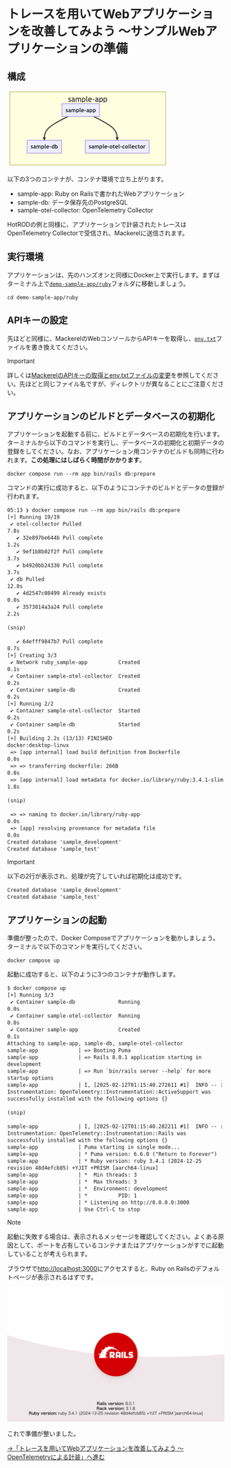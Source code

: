 # トレースを用いてWebアプリケーションを改善してみよう 〜サンプルWebアプリケーションの準備

## 構成

![構成](app.png)

以下の3つのコンテナが、コンテナ環境で立ち上がります。

- sample-app: Ruby on Railsで書かれたWebアプリケーション
- sample-db: データ保存先のPostgreSQL
- sample-otel-collector: OpenTelemetry Collector

HotRODの例と同様に、アプリケーションで計装されたトレースはOpenTelemetry Collectorで受信され、Mackerelに送信されます。

## 実行環境

アプリケーションは、先のハンズオンと同様にDocker上で実行します。まずはターミナル上で[`demo-sample-app/ruby`](../../demo-sample-app/)フォルダに移動しましょう。

```shell
cd demo-sample-app/ruby
```

## APIキーの設定

先ほどと同様に、MackerelのWebコンソールからAPIキーを取得し、[`env.txt`](../../demo-sample-app/ruby/env.txt)ファイルを書き換えてください。

> [!IMPORTANT]
> 詳しくは[MackerelのAPIキーの取得とenv.txtファイルの変更](../05-hotrod1/README.md#mackerelのapiキーの取得とenvtxtファイルの変更)を参照してください。先ほどと同じファイル名ですが、ディレクトリが異なることにご注意ください。

## アプリケーションのビルドとデータベースの初期化

アプリケーションを起動する前に、ビルドとデータベースの初期化を行います。ターミナルから以下のコマンドを実行し、データベースの初期化と初期データの登録をしてください。なお、アプリケーション用コンテナのビルドも同時に行われます。**この処理にはしばらく時間がかかります**。

```shell
docker compose run --rm app bin/rails db:prepare
```

コマンドの実行に成功すると、以下のようにコンテナのビルドとデータの登録が行われます。

```shell
05:13 ❯ docker compose run --rm app bin/rails db:prepare
[+] Running 19/19
 ✔ otel-collector Pulled                                                         7.8s
   ✔ 32e897be644b Pull complete                                                  1.2s
   ✔ 9ef1b8b02f2f Pull complete                                                  3.7s
   ✔ b4920bb24330 Pull complete                                                  3.7s
 ✔ db Pulled                                                                    12.8s
   ✔ 4d2547c08499 Already exists                                                 0.0s
   ✔ 3573814a3a24 Pull complete                                                  2.2s

(snip)

   ✔ 64efff9847b7 Pull complete                                                  8.7s
[+] Creating 3/3
 ✔ Network ruby_sample-app          Created                                      0.1s
 ✔ Container sample-otel-collector  Created                                      0.2s
 ✔ Container sample-db              Created                                      0.2s
[+] Running 2/2
 ✔ Container sample-otel-collector  Started                                      0.2s
 ✔ Container sample-db              Started                                      0.2s
[+] Building 2.2s (13/13) FINISHED                               docker:desktop-linux
 => [app internal] load build definition from Dockerfile                         0.0s
 => => transferring dockerfile: 266B                                             0.0s
 => [app internal] load metadata for docker.io/library/ruby:3.4.1-slim           1.8s

(snip)

 => => naming to docker.io/library/ruby-app                                      0.0s
 => [app] resolving provenance for metadata file                                 0.0s
Created database 'sample_development'
Created database 'sample_test'
```

> [!IMPORTANT]
> 以下の2行が表示され、処理が完了していれば初期化は成功です。
> ```shell
> Created database 'sample_development'
> Created database 'sample_test'
> ```

## アプリケーションの起動

準備が整ったので、Docker Composeでアプリケーションを動かしましょう。ターミナルで以下のコマンドを実行してください。

```
docker compose up
```

起動に成功すると、以下のように3つのコンテナが動作します。

```shell
$ docker compose up
[+] Running 3/3
 ✔ Container sample-db              Running                            0.0s
 ✔ Container sample-otel-collector  Running                            0.0s
 ✔ Container sample-app             Created                            0.1s
Attaching to sample-app, sample-db, sample-otel-collector
sample-app             | => Booting Puma
sample-app             | => Rails 8.0.1 application starting in development
sample-app             | => Run `bin/rails server --help` for more startup options
sample-app             | I, [2025-02-12T01:15:40.272611 #1]  INFO -- : Instrumentation: OpenTelemetry::Instrumentation::ActiveSupport was successfully installed with the following options {}

(snip)

sample-app             | I, [2025-02-12T01:15:40.282211 #1]  INFO -- : Instrumentation: OpenTelemetry::Instrumentation::Rails was successfully installed with the following options {}
sample-app             | Puma starting in single mode...
sample-app             | * Puma version: 6.6.0 ("Return to Forever")
sample-app             | * Ruby version: ruby 3.4.1 (2024-12-25 revision 48d4efcb85) +YJIT +PRISM [aarch64-linux]
sample-app             | *  Min threads: 3
sample-app             | *  Max threads: 3
sample-app             | *  Environment: development
sample-app             | *          PID: 1
sample-app             | * Listening on http://0.0.0.0:3000
sample-app             | Use Ctrl-C to stop
```

> [!NOTE]
> 起動に失敗する場合は、表示されるメッセージを確認してください。よくある原因として、ポートを占有しているコンテナまたはアプリケーションがすでに起動していることが考えられます。

ブラウザで[http://localhost:3000](http://localhost:3000)にアクセスすると、Ruby on Railsのデフォルトページが表示されるはずです。

![Ruby on Rails](ror.png)

これで準備が整いました。

[→「トレースを用いてWebアプリケーションを改善してみよう 〜OpenTelemetryによる計装」へ進む](../13-instrumentation/README.md)
